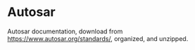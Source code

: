 # Autosar
Autosar documentation, download from https://www.autosar.org/standards/, organized, and unzipped.
